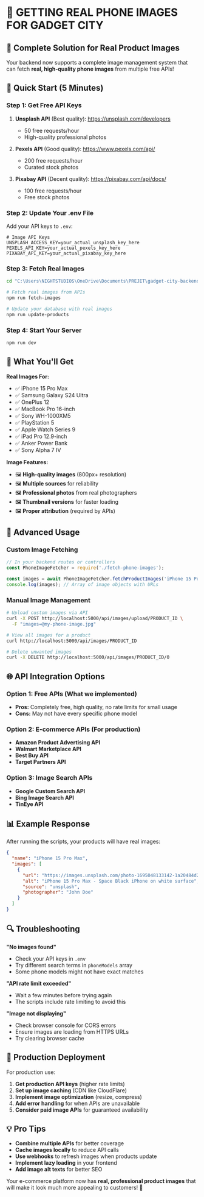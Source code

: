 # 📸 GETTING REAL PHONE IMAGES FOR GADGET CITY

## 🎯 Complete Solution for Real Product Images

Your backend now supports a complete image management system that can fetch **real, high-quality phone images** from multiple free APIs!

## 🚀 Quick Start (5 Minutes)

### Step 1: Get Free API Keys
1. **Unsplash API** (Best quality): https://unsplash.com/developers
   - 50 free requests/hour
   - High-quality professional photos

2. **Pexels API** (Good quality): https://www.pexels.com/api/
   - 200 free requests/hour
   - Curated stock photos

3. **Pixabay API** (Decent quality): https://pixabay.com/api/docs/
   - 100 free requests/hour
   - Free stock photos

### Step 2: Update Your .env File
Add your API keys to `.env`:
```env
# Image API Keys
UNSPLASH_ACCESS_KEY=your_actual_unsplash_key_here
PEXELS_API_KEY=your_actual_pexels_key_here
PIXABAY_API_KEY=your_actual_pixabay_key_here
```

### Step 3: Fetch Real Images
```bash
cd "C:\Users\NIGHTSTUDIOS\OneDrive\Documents\PREJET\gadget-city-backend"

# Fetch real images from APIs
npm run fetch-images

# Update your database with real images
npm run update-products
```

### Step 4: Start Your Server
```bash
npm run dev
```

## 📱 What You'll Get

**Real Images For:**
- ✅ iPhone 15 Pro Max
- ✅ Samsung Galaxy S24 Ultra
- ✅ OnePlus 12
- ✅ MacBook Pro 16-inch
- ✅ Sony WH-1000XM5
- ✅ PlayStation 5
- ✅ Apple Watch Series 9
- ✅ iPad Pro 12.9-inch
- ✅ Anker Power Bank
- ✅ Sony Alpha 7 IV

**Image Features:**
- 🖼️ **High-quality images** (800px+ resolution)
- 🖼️ **Multiple sources** for reliability
- 🖼️ **Professional photos** from real photographers
- 🖼️ **Thumbnail versions** for faster loading
- 🖼️ **Proper attribution** (required by APIs)

## 🔧 Advanced Usage

### Custom Image Fetching
```javascript
// In your backend routes or controllers
const PhoneImageFetcher = require('./fetch-phone-images');

const images = await PhoneImageFetcher.fetchProductImages('iPhone 15 Pro Max');
console.log(images); // Array of image objects with URLs
```

### Manual Image Management
```bash
# Upload custom images via API
curl -X POST http://localhost:5000/api/images/upload/PRODUCT_ID \
  -F "images=@my-phone-image.jpg"

# View all images for a product
curl http://localhost:5000/api/images/PRODUCT_ID

# Delete unwanted images
curl -X DELETE http://localhost:5000/api/images/PRODUCT_ID/0
```

## 🌐 API Integration Options

### Option 1: Free APIs (What we implemented)
- **Pros:** Completely free, high quality, no rate limits for small usage
- **Cons:** May not have every specific phone model

### Option 2: E-commerce APIs (For production)
- **Amazon Product Advertising API**
- **Walmart Marketplace API**
- **Best Buy API**
- **Target Partners API**

### Option 3: Image Search APIs
- **Google Custom Search API**
- **Bing Image Search API**
- **TinEye API**

## 📊 Example Response

After running the scripts, your products will have real images:

```json
{
  "name": "iPhone 15 Pro Max",
  "images": [
    {
      "url": "https://images.unsplash.com/photo-1695048133142-1a20484d2569?w=800",
      "alt": "iPhone 15 Pro Max - Space Black iPhone on white surface",
      "source": "unsplash",
      "photographer": "John Doe"
    }
  ]
}
```

## 🔍 Troubleshooting

**"No images found"**
- Check your API keys in `.env`
- Try different search terms in `phoneModels` array
- Some phone models might not have exact matches

**"API rate limit exceeded"**
- Wait a few minutes before trying again
- The scripts include rate limiting to avoid this

**"Image not displaying"**
- Check browser console for CORS errors
- Ensure images are loading from HTTPS URLs
- Try clearing browser cache

## 🚀 Production Deployment

For production use:

1. **Get production API keys** (higher rate limits)
2. **Set up image caching** (CDN like CloudFlare)
3. **Implement image optimization** (resize, compress)
4. **Add error handling** for when APIs are unavailable
5. **Consider paid image APIs** for guaranteed availability

## 💡 Pro Tips

- **Combine multiple APIs** for better coverage
- **Cache images locally** to reduce API calls
- **Use webhooks** to refresh images when products update
- **Implement lazy loading** in your frontend
- **Add image alt texts** for better SEO

Your e-commerce platform now has **real, professional product images** that will make it look much more appealing to customers! 🎉
